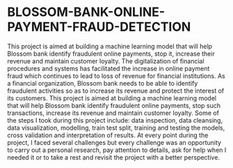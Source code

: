 # BLOSSOM-BANK-ONLINE-PAYMENT-FRAUD-DETECTION
This project is aimed at building a machine learning model that will help Blossom bank identify fraudulent online payments, stop it, increase their revenue and maintain customer loyalty.
The digitalization of financial procedures and systems has facilitated the increase in online payment fraud which continues to lead to loss of revenue for financial institutions. As a financial organization, Blossom bank needs to be able to identify fraudulent activities so as to increase its revenue and protect the interest of its customers. This project is aimed at building a machine learning model that will help Blossom bank identify fraudulent online payments, stop such transactions, increase its revenue and maintain customer loyalty.
Some of the steps I took during this project include: data inspection, data cleansing, data visualization, modelling, train test split, training and testing the models, cross validation and interpretation of results.
At every point during the project, I faced several challenges but every challenge was an opportunity to carry out a personal research, pay attention to details, ask for help when I needed it or to take a rest and revisit the project with a better perspective. 
